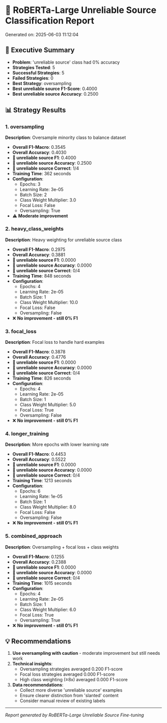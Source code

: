 # 🎯 RoBERTa-Large Unreliable Source Classification Report
Generated on: 2025-06-03 11:12:04

## 🎯 Executive Summary
- **Problem**: 'unreliable source' class had 0% accuracy
- **Strategies Tested**: 5
- **Successful Strategies**: 5
- **Failed Strategies**: 0
- **Best Strategy**: oversampling
- **Best unreliable source F1-Score**: 0.4000
- **Best unreliable source Accuracy**: 0.2500

## 📊 Strategy Results
### 1. oversampling
**Description**: Oversample minority class to balance dataset
- **Overall F1-Macro**: 0.3545
- **Overall Accuracy**: 0.4030
- **🎯 unreliable source F1**: 0.4000
- **🎯 unreliable source Accuracy**: 0.2500
- **🎯 unreliable source Correct**: 1/4
- **Training Time**: 362 seconds
- **Configuration**:
  - Epochs: 3
  - Learning Rate: 3e-05
  - Batch Size: 2
  - Class Weight Multiplier: 3.0
  - Focal Loss: False
  - Oversampling: True
- ⚠️ **Moderate improvement**

### 2. heavy_class_weights
**Description**: Heavy weighting for unreliable source class
- **Overall F1-Macro**: 0.2975
- **Overall Accuracy**: 0.3881
- **🎯 unreliable source F1**: 0.0000
- **🎯 unreliable source Accuracy**: 0.0000
- **🎯 unreliable source Correct**: 0/4
- **Training Time**: 848 seconds
- **Configuration**:
  - Epochs: 4
  - Learning Rate: 2e-05
  - Batch Size: 1
  - Class Weight Multiplier: 10.0
  - Focal Loss: False
  - Oversampling: False
- ❌ **No improvement - still 0% F1**

### 3. focal_loss
**Description**: Focal loss to handle hard examples
- **Overall F1-Macro**: 0.3878
- **Overall Accuracy**: 0.4776
- **🎯 unreliable source F1**: 0.0000
- **🎯 unreliable source Accuracy**: 0.0000
- **🎯 unreliable source Correct**: 0/4
- **Training Time**: 826 seconds
- **Configuration**:
  - Epochs: 4
  - Learning Rate: 2e-05
  - Batch Size: 1
  - Class Weight Multiplier: 5.0
  - Focal Loss: True
  - Oversampling: False
- ❌ **No improvement - still 0% F1**

### 4. longer_training
**Description**: More epochs with lower learning rate
- **Overall F1-Macro**: 0.4453
- **Overall Accuracy**: 0.5522
- **🎯 unreliable source F1**: 0.0000
- **🎯 unreliable source Accuracy**: 0.0000
- **🎯 unreliable source Correct**: 0/4
- **Training Time**: 1213 seconds
- **Configuration**:
  - Epochs: 6
  - Learning Rate: 1e-05
  - Batch Size: 1
  - Class Weight Multiplier: 8.0
  - Focal Loss: False
  - Oversampling: False
- ❌ **No improvement - still 0% F1**

### 5. combined_approach
**Description**: Oversampling + focal loss + class weights
- **Overall F1-Macro**: 0.1255
- **Overall Accuracy**: 0.2388
- **🎯 unreliable source F1**: 0.0000
- **🎯 unreliable source Accuracy**: 0.0000
- **🎯 unreliable source Correct**: 0/4
- **Training Time**: 1015 seconds
- **Configuration**:
  - Epochs: 4
  - Learning Rate: 2e-05
  - Batch Size: 1
  - Class Weight Multiplier: 6.0
  - Focal Loss: True
  - Oversampling: True
- ❌ **No improvement - still 0% F1**

## 💡 Recommendations
1. **Use oversampling with caution** - moderate improvement but still needs work
2. **Technical insights**:
   - Oversampling strategies averaged 0.200 F1-score
   - Focal loss strategies averaged 0.000 F1-score
   - High class weighting (≥8x) averaged 0.000 F1-score
3. **Data recommendations**:
   - Collect more diverse 'unreliable source' examples
   - Ensure clearer distinction from 'slanted' content
   - Consider manual review of existing labels

---
*Report generated by RoBERTa-Large Unreliable Source Fine-tuning*